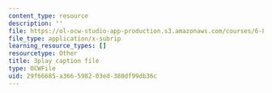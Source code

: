 ```yaml
---
content_type: resource
description: ''
file: https://ol-ocw-studio-app-production.s3.amazonaws.com/courses/6-832-underactuated-robotics-spring-2009/29f66685a366598203ed388df99db36c_ja56bJ8ogUw.srt
file_type: application/x-subrip
learning_resource_types: []
resourcetype: Other
title: 3play caption file
type: OCWFile
uid: 29f66685-a366-5982-03ed-388df99db36c
---
```

